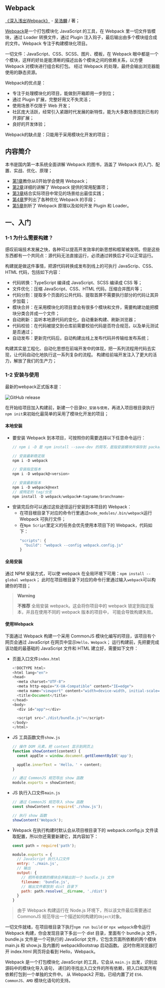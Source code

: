 ## Webpack
[《深入浅出Webpack》](http://webpack.wuhaolin.cn) - [吴浩麟](https://github.com/gwuhaolin/dive-into-webpack) / 著；

[Webpack](https://webpack.docschina.org/)是一个打包模块化 JavaScript 的工具，在 Webpack 里一切文件皆模块，通过 Loader 转换文件，通过 Plugin 注入钩子，最后输出由多个模块组合成的文件。Webpack 专注于构建模块化项目。

一切文件：JavaScript、CSS、SCSS、图片、模板，在 Webpack 眼中都是一个个模块，这样的好处是能清晰的描述出各个模块之间的依赖关系，以方便 Webpack 对模块进行组合和打包。 经过 Webpack 的处理，最终会输出浏览器能使用的静态资源。

Webpack的优点是：
  * 专注于处理模块化的项目，能做到开箱即用一步到位；
  * 通过 Plugin 扩展，完整好用又不失灵活；
  * 使用场景不仅限于 Web 开发；
  * 社区庞大活跃，经常引入紧跟时代发展的新特性，能为大多数场景找到已有的开源扩展；
  * 良好的开发体验；

Webpack的缺点是：只能用于采用模块化开发的项目；

## 内容简介
本书是国内第一本系统全面讲解 Webpack 的图书，涵盖了 Webpack 的入门、配置、实战、优化、原理；
  * [第1章](http://webpack.wuhaolin.cn/1%E5%85%A5%E9%97%A8/)教你从0开始学会使用 Webpack；
  * [第2章](http://webpack.wuhaolin.cn/2%E9%85%8D%E7%BD%AE/)详细的讲解了 Webpack 提供的常用配置项；
  * [第3章](http://webpack.wuhaolin.cn/3%E5%AE%9E%E6%88%98/)结合实际项目中常见的场景给出最佳实践；
  * [第4章](http://webpack.wuhaolin.cn/4%E4%BC%98%E5%8C%96/)罗列出了各种优化 Webpack 的手段；
  * [第5章](http://webpack.wuhaolin.cn/5%E5%8E%9F%E7%90%86/)剖析了 Webpack 原理以及如何开发 Plugin 和 Loader。

## 一、入门
### 1-1 为什么需要构建？
感叹前端技术发展之快，各种可以提高开发效率的新思想和框架被发明。但是这些东西都有一个共同点：源代码无法直接运行，必须通过转换后才可以正常运行。

构建就是做这件事情，把源代码转换成发布到线上的可执行 JavaScrip、CSS、HTML 代码，包括如下内容：
  * 代码转换：TypeScript 编译成 JavaScript、SCSS 编译成 CSS 等；
  * 文件优化：压缩 JavaScript、CSS、HTML 代码，压缩合并图片等；
  * 代码分割：提取多个页面的公共代码、提取首屏不需要执行部分的代码让其异步加载；
  * 模块合并：在采用模块化的项目里会有很多个模块和文件，需要构建功能把模块分类合并成一个文件；
  * 自动刷新：监听本地源代码的变化，自动重新构建、刷新浏览器；
  * 代码校验：在代码被提交到仓库前需要校验代码是否符合规范，以及单元测试是否通过；
  * 自动发布：更新完代码后，自动构建出线上发布代码并传输给发布系统；

构建其实是工程化、自动化思想在前端开发中的体现，把一系列流程用代码去实现，让代码自动化地执行这一系列复杂的流程。 构建给前端开发注入了更大的活力，解放了我们的生产力；

### 1-2 安装与使用
最新的webpack正式版本是：
<br />
<br />
<img src="https://img.shields.io/npm/v/webpack.svg?label=webpack&amp;style=flat-square&amp;maxAge=3600" alt="GitHub release">

在开始给项目加入构建前，新建一个目录`02_安装与使用`，再进入项目根目录执行`npm init`来初始化最简单的采用了模块化开发的项目；

#### 本地安装
  * 要安装 Webpack 到本项目，可按照你的需要选择以下任意命令运行：
    ```js
    // npm i -D 是 npm install --save-dev 的简写，是指安装模块并保存到 package.json 的 devDependencies

    // 安装最新稳定版
    npm i -D webpack

    // 安装指定版本
    npm i -D webpack@<version>

    // 安装最新版本
    npm i -D webpack@next
    // 或特定的 tag/分支
    npm install -D webpack/webpack#<tagname/branchname>
    ```
  * 安装完后你可以通过这些途径运行安装到本项目的 Webpack：
    - 在项目根目录下对应的命令行里通过`node_modules/.bin/webpack`运行 Webpack 可执行文件；
    - 在`Npm Script`里定义的任务会优先使用本项目下的 Webpack，代码如下：
      ```js
      "scripts": {
        "build": "webpack --config webpack.config.js"
      }
      ```

#### 全局安装
通过 NPM 安装方式，可以使 webpack 在全局环境下可用：`npm install --global webpack`；
此时在项目根目录下对应的命令行里通过输入`webpack`可以构建你的项目；

> **Warning**
>
> **不推荐** 全局安装 webpack。这会将你项目中的 webpack 锁定到指定版本，并且在使用不同的 webpack 版本的项目中， 可能会导致构建失败。

#### 使用Webpack
下面通过 Webpack 构建一个采用 CommonJS 模块化编写的项目，该项目有个网页会通过 JavaScript 在网页中显示`Hello，Webpack`；
运行构建前，先把要完成该功能的最基础的 JavaScript 文件和 HTML 建立好，需要如下文件：
  * 页面入口文件`index.html`
    ```js
    <!DOCTYPE html>
    <html lang="en">
    <head>
      <meta charset="UTF-8">
      <meta http-equiv="X-UA-Compatible" content="IE=edge">
      <meta name="viewport" content="width=device-width, initial-scale=1.0">
      <title>Document</title>
    </head>
    <body>
      <div id="app"></div>

      <script src="./dist/bundle.js"></script>
    </body>
    </html>
    ```
  * JS 工具函数文件`show.js`
    ```js
    // 操作 DOM 元素，把 content 显示到网页上
    function showContent(content) {
      const appEle = window.document.getElementById('app');

      appEle.innerText = 'Hello，' + content;
    }

    // 通过 CommonJS 规范导出 show 函数
    module.exports = showContent;
    ```
  * JS 执行入口文件`main.js`
    ```js
    // 通过 CommonJS 规范导入 show 函数
    const showContent = require('./show.js');

    // 执行 show 函数
    showContent('Webpack');
    ```
  * Webpack 在执行构建时默认会从项目根目录下的 webpack.config.js 文件读取配置，所以你还需要新建它，其内容如下：
    ```js
    const path = require('path');

    module.exports = {
      // JavaScript 执行入口文件
      entry: './main.js',
      // 输出
      output: {
        // 把所有依赖的模块合并输出到一个 bundle.js 文件
        filename: 'bundle.js',
        // 输出文件都放到 dist 目录下
        path: path.resolve(__dirname, './dist')
      }
    }
    ```
> 由于 Webpack 构建运行在 Node.js 环境下，所以该文件最后需要通过 CommonJS 规范导出一个描述如何构建的`Object`对象。

一切文件就绪，在项目根目录下执行`npm run build` or `npx webpack`命令运行 Webpack 构建，你会发现目录下多出一个 dist 目录，里面有个 bundle.js 文件， bundle.js 文件是一个可执行的 JavaScript 文件，它包含页面所依赖的两个模块 main.js 和 show.js 及内置的 webpackBootstrap 启动函数。 这时你用浏览器打开 index.html 网页将会看到 Hello，Webpack。

Webpack 是一个打包模块化 JavaScript 的工具，它会从 `main.js` 出发，识别出源码中的模块化导入语句， 递归的寻找出入口文件的所有依赖，把入口和其所有依赖打包到一个单独的文件中。 从 Webpack2 开始，已经内置了对 `ES6、CommonJS、AMD` 模块化语句的支持。
